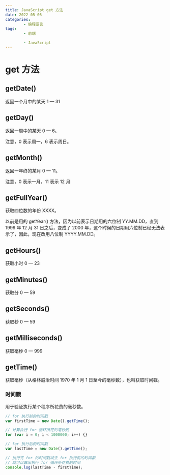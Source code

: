 ```yaml
---
title: JavaScript get 方法
date: 2022-05-05
categories:
        - 编程语言
tags:
        - 前端

        - JavaScript
---
```


# get 方法

## getDate()

返回一个月中的某天 1 — 31

## getDay()

返回一周中的某天 0 — 6。

注意，0 表示周一，6 表示周日。

## getMonth()

返回一年终的某月 0 — 11。

注意，0 表示一月，11 表示 12 月

## getFullYear()

获取四位数的年份 XXXX。

以前是用的 getYear() 方法，因为以前表示日期用的六位制 YY.MM.DD，直到 1999 年 12 月 31 日之后，变成了 2000 年，这个时候的日期用六位制已经无法表示了，因此，现在改用八位制 YYYY.MM.DD。

## getHours()

获取小时 0 — 23

## getMinutes()

获取分 0 — 59

## getSeconds()

获取秒 0 — 59

## getMilliseconds()

获取毫秒 0 — 999

## getTime()

获取毫秒（从格林威治时间 1970 年 1 月 1 日至今的毫秒数），也叫获取时间戳。

### 时间戳

用于验证执行某个程序所花费的毫秒数。

```js
// for 执行前的时间戳
var firstTime = new Date().getTime();

// 计算执行 for 循环所花的毫秒数
for (var i = 0; i < 1000000; i++) {}

// for 执行后的时间戳
var lastTime = new Date().getTime();

// 执行完 for 的时间戳减去 for 执行前的时间戳
// 就可以算出执行 for 循环所花费的时间
console.log(lastTime - firstTime);
```
